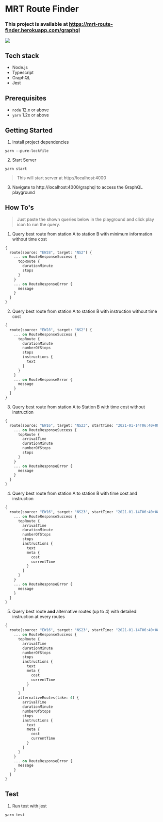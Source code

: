 # MRT Route Finder

### This project is available at https://mrt-route-finder.herokuapp.com/graphql

![](assets/demo.gif)

## Tech stack

- Node.js
- Typescript
- GraphQL
- Jest

## Prerequisites

- `node` 12.x or above
- `yarn` 1.2x or above

## Getting Started

1. Install project dependencies

```
yarn --pure-lockfile
```

2. Start Server

```
yarn start
```

> This will start server at http://localhost:4000

3. Navigate to http://localhost:4000/graphql to access the GraphQL playground

## How To's

> Just paste the shown queries below in the playground and click play icon to run the query.

1. Query best route from station A to station B with minimum information without time cost

```graphql
{
  route(source: "EW28", target: "NS2") {
    ... on RouteResponseSuccess {
      topRoute {
        durationMinute
        stops
      }
    }
    ... on RouteResponseError {
      message
    }
  }
}
```

2. Query best route from station A to station B with instruction without time cost

```graphql
{
  route(source: "EW28", target: "NS2") {
    ... on RouteResponseSuccess {
      topRoute {
        durationMinute
        numberOfStops
        stops
        instructions {
          text
        }
      }
    }
    ... on RouteResponseError {
      message
    }
  }
}
```

3. Query best route from station A to Station B with time cost without instruction

```graphql
{
  route(source: "EW16", target: "NS23", startTime: "2021-01-14T06:40+08:00") {
    ... on RouteResponseSuccess {
      topRoute {
        arrivalTime
        durationMinute
        numberOfStops
        stops
      }
    }
    ... on RouteResponseError {
      message
    }
  }
}
```

4. Query best route from station A to station B with time cost and instruction

```graphql
{
  route(source: "EW16", target: "NS23", startTime: "2021-01-14T06:40+08:00") {
    ... on RouteResponseSuccess {
      topRoute {
        arrivalTime
        durationMinute
        numberOfStops
        stops
        instructions {
          text
          meta {
            cost
            currentTime
          }
        }
      }
    }
    ... on RouteResponseError {
      message
    }
  }
}
```

5. Query best route **and** alternative routes (up to 4) with detailed instruction at every routes

```graphql
{
  route(source: "EW16", target: "NS23", startTime: "2021-01-14T06:40+08:00") {
    ... on RouteResponseSuccess {
      topRoute {
        arrivalTime
        durationMinute
        numberOfStops
        stops
        instructions {
          text
          meta {
            cost
            currentTime
          }
        }
      }
      alternativeRoutes(take: 4) {
        arrivalTime
        durationMinute
        numberOfStops
        stops
        instructions {
          text
          meta {
            cost
            currentTime
          }
        }
      }
    }
    ... on RouteResponseError {
      message
    }
  }
}
```

## Test

1. Run test with jest

```
yarn test
```
